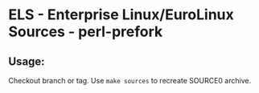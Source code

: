 # ELS - Enterprise Linux/EuroLinux Sources - perl-prefork
 
## Usage:
  Checkout branch or tag. Use `make sources` to recreate  SOURCE0 archive.
